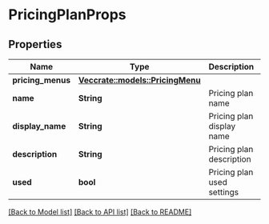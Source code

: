 # PricingPlanProps

## Properties

Name | Type | Description | Notes
------------ | ------------- | ------------- | -------------
**pricing_menus** | [**Vec<crate::models::PricingMenu>**](PricingMenu.md) |  | 
**name** | **String** | Pricing plan name | 
**display_name** | **String** | Pricing plan display name | 
**description** | **String** | Pricing plan description | 
**used** | **bool** | Pricing plan used settings | 

[[Back to Model list]](../README.md#documentation-for-models) [[Back to API list]](../README.md#documentation-for-api-endpoints) [[Back to README]](../README.md)


